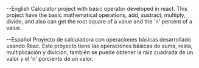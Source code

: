 --English
 Calculator project with basic operator developed in react.
 This project have the basic mathematical operations, add, sustract, multiply, divide, and also can get the root square of a value and the 'n' percent of a value.

--Español
 Proyecto de calculadora con operaciones básicas desarrollado usando Reac.
 Este proyecto tiene las operaciones básicas de suma, resta, multiplicación y divición, también se puede obtener la raíz cuadrada de un valor y el 'n' porciento de un valor.
